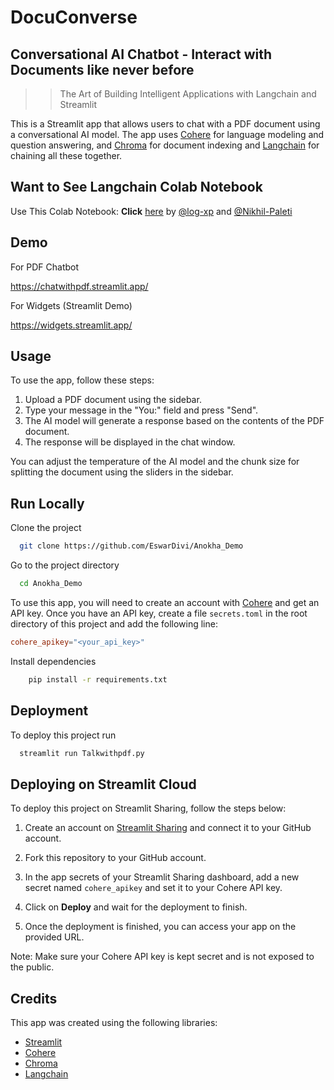 
# DocuConverse

## Conversational AI Chatbot - Interact with Documents like never before

>> The Art of Building Intelligent Applications with Langchain and Streamlit

This is a Streamlit app that allows users to chat with a PDF document using a conversational AI model. The app uses [Cohere](https://cohere.com/) for language modeling and question answering, and [Chroma](https://github.com/chroma-core/chroma) for document indexing and [Langchain](https://github.com/hwchase17/langchain) for chaining all these together.

## Want to See Langchain Colab Notebook

Use This Colab Notebook: **Click** [here](https://colab.research.google.com/drive/1ZrQzc1RLEH7m1v86rykdRFfHqJMqjumw?usp=sharing)
by [@log-xp](https://www.github.com/log-xp) and [@Nikhil-Paleti](https://github.com/Nikhil-Paleti)

## Demo

For PDF Chatbot

<https://chatwithpdf.streamlit.app/>

For Widgets (Streamlit Demo)

<https://widgets.streamlit.app/>

## Usage

To use the app, follow these steps:

1. Upload a PDF document using the sidebar.
2. Type your message in the "You:" field and press "Send".
3. The AI model will generate a response based on the contents of the PDF document.
4. The response will be displayed in the chat window.

You can adjust the temperature of the AI model and the chunk size for splitting the document using the sliders in the sidebar.

## Run Locally

Clone the project

```bash
  git clone https://github.com/EswarDivi/Anokha_Demo
```

Go to the project directory

```bash
  cd Anokha_Demo
```

To use this app, you will need to create an account with [Cohere](https://cohere.ai/) and get an API key. Once you have an API key, create a file `secrets.toml` in the root directory of this project and add the following line:

```toml
cohere_apikey="<your_api_key>"
```

Install dependencies

```bash
    pip install -r requirements.txt
```

## Deployment

To deploy this project run

```bash
  streamlit run Talkwithpdf.py
```

## Deploying on Streamlit Cloud

To deploy this project on Streamlit Sharing, follow the steps below:

1. Create an account on [Streamlit Sharing](https://streamlit.io/sharing) and connect it to your GitHub account.

2. Fork this repository to your GitHub account.

3. In the app secrets of your Streamlit Sharing dashboard, add a new secret named `cohere_apikey` and set it to your Cohere API key.

4. Click on **Deploy** and wait for the deployment to finish.

5. Once the deployment is finished, you can access your app on the provided URL.

Note: Make sure your Cohere API key is kept secret and is not exposed to the public.

## Credits

This app was created using the following libraries:

- [Streamlit](https://streamlit.io/)
- [Cohere](https://cohere.ai/)
- [Chroma](https://github.com/Language-Chain/chroma)
- [Langchain](https://github.com/hwchase17/langchain)
